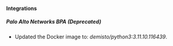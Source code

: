 
#### Integrations

##### Palo Alto Networks BPA (Deprecated)
- Updated the Docker image to: *demisto/python3:3.11.10.116439*.



